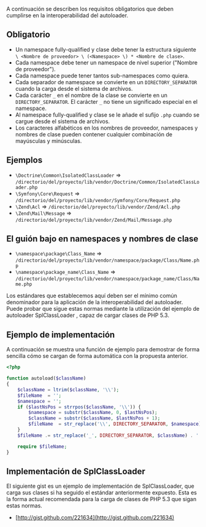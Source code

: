 A continuación se describen los requisitos obligatorios que deben cumplirse en la interoperabilidad del autoloader.

Obligatorio
-----------

* Un namespace fully-qualified y clase debe tener la estructura siguiente `\ <Nombre de proveedor> \ (<Namespace> \) * <Nombre de clase>`.
* Cada namespace debe tener un namespace de nivel superior ("Nombre de proveedor").
* Cada namespace puede tener tantos sub-namespaces como quiera.
* Cada separador de namespace se convierte en un `DIRECTORY_SEPARATOR` cuando la carga desde el sistema de archivos.
* Cada carácter `_` en el nombre de la clase se convierte en un `DIRECTORY_SEPARATOR`. El carácter `_` no tiene un significado especial en el namespace.
* Al namespace fully-qualified y clase se le añade el sufijo `.php` cuando se cargue desde el sistema de archivos.
* Los caracteres alfabéticos en los nombres de proveedor, namespaces y nombres de clase pueden contener cualquier combinación de mayúsculas y minúsculas.

Ejemplos
----------

* `\Doctrine\Common\IsolatedClassLoader` => `/directorio/del/proyecto/lib/vendor/Doctrine/Common/IsolatedClassLoader.php`
* `\Symfony\Core\Request` => `/directorio/del/proyecto/lib/vendor/Symfony/Core/Request.php`
* `\Zend\Acl` => `/directorio/del/proyecto/lib/vendor/Zend/Acl.php`
* `\Zend\Mail\Message` => `/directorio/del/proyecto/lib/vendor/Zend/Mail/Message.php`

El guión bajo en namespaces y nombres de clase
--------------------------------------------------------

* `\namespace\package\Class_Name` => `/directorio/del/proyecto/lib/vendor/namespace/package/Class/Name.php`
* `\namespace\package_name\Class_Name` => `/directorio/del/proyecto/lib/vendor/namespace/package_name/Class/Name.php`

Los estándares que establecemos aquí deben ser el mínimo común denominador para la aplicación de la interoperabilidad del autoloader. Puede probar que sigue estas normas mediante la utilización del ejemplo de autoloader SplClassLoader , capaz de cargar clases de PHP 5.3.

Ejemplo de implementación
----------------------------

A continuación se muestra una función de ejemplo para demostrar de forma sencilla cómo se cargan de forma automática con la propuesta anterior.
```php
<?php

function autoload($className)
{
    $className = ltrim($className, '\\');
    $fileName  = '';
    $namespace = '';
    if ($lastNsPos = strrpos($className, '\\')) {
        $namespace = substr($className, 0, $lastNsPos);
        $className = substr($className, $lastNsPos + 1);
        $fileName  = str_replace('\\', DIRECTORY_SEPARATOR, $namespace) . DIRECTORY_SEPARATOR;
    }
    $fileName .= str_replace('_', DIRECTORY_SEPARATOR, $className) . '.php';

    require $fileName;
}
```

Implementación de SplClassLoader
------------------------------------

El siguiente gist es un ejemplo de implementación de SplClassLoader, que carga sus clases si ha seguido el estándar anteriormente expuesto. Esta es la forma actual recomendada para la carga de clases de PHP 5.3 que sigan estas normas.

* [http://gist.github.com/221634](http://gist.github.com/221634)
